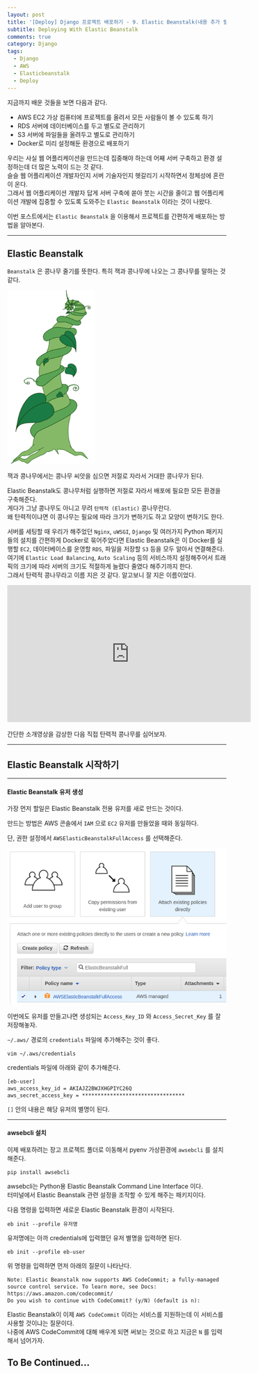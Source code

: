 ```yaml
---
layout: post
title: '[Deploy] Django 프로젝트 배포하기 - 9. Elastic Beanstalk(내용 추가 필요)'
subtitle: Deploying With Elastic Beanstalk
comments: true
category: Django
tags:
  - Django
  - AWS
  - Elasticbeanstalk
  - Deploy
---
```


지금까지 배운 것들을 보면 다음과 같다.

- AWS EC2 가상 컴퓨터에 프로젝트를 올려서 모든 사람들이 볼 수 있도록 하기
- RDS 서버에 데이터베이스를 두고 별도로 관리하기
- S3 서버에 파일들을 올려두고 별도로 관리하기
- Docker로 미리 설정해둔 환경으로 배포하기

우리는 사실 웹 어플리케이션을 만드는데 집중해야 하는데 어째 서버 구축하고 환경 설정하는데 더 많은 노력이 드는 것 같다.  
슬슬 웹 어플리케이션 개발자인지 서버 기술자인지 헷갈리기 시작하면서 정체성에 혼란이 온다.  
그래서 웹 어플리케이션 개발자 답게 서버 구축에 쏟아 붓는 시간을 줄이고 웹 어플리케이션 개발에 집중할 수 있도록 도와주는 `Elastic Beanstalk` 이라는 것이 나왔다.

이번 포스트에서는 `Elastic Beanstalk` 을 이용해서 프로젝트를 간편하게 배포하는 방법을 알아본다.  
- - -

## Elastic Beanstalk

`Beanstalk` 은 콩나무 줄기를 뜻한다. 특히 잭과 콩나무에 나오는 그 콩나무를 말하는 것 같다.  

<img width="200px" src="/img/AWS_deploy/beanstalk.png" style="box-shadow:none;"> 

잭과 콩나무에서는 콩나무 씨앗을 심으면 저절로 자라서 거대한 콩나무가 된다.  

Elastic Beanstalk도 콩나무처럼 실행하면 저절로 자라서 배포에 필요한 모든 환경을 구축해준다.  
게다가 그냥 콩나무도 아니고 무려 `탄력적 (Elastic)` 콩나무란다.  
왜 탄력적이냐면 이 콩나무는 필요에 따라 크기가 변하기도 하고 모양이 변하기도 한다.  

서버를 세팅할 때 우리가 해주었던 `Nginx`, `uWSGI`, `Django` 및 여러가지 Python 패키지 들의 설치를 간편하게 Docker로 묶어주었다면 Elastic Beanstalk은 이 Docker를 실행할 `EC2`, 데이터베이스를 운영할 `RDS`, 파일을 저장할 `S3` 등을 모두 알아서 연결해준다. 
여기에 `Elastic Load Balancing`, `Auto Scaling` 등의 서비스까지 설정해주어서 트래픽의 크기에 따라 서버의 크기도 적절하게 늘렸다 줄였다 해주기까지 한다.  
그래서 탄력적 콩나무라고 이름 지은 것 같다. 알고보니 잘 지은 이름이었다.  

<iframe width="560" height="315" src="https://www.youtube.com/embed/SrwxAScdyT0" frameborder="0" allowfullscreen></iframe>

간단한 소개영상을 감상한 다음 직접 탄력적 콩나무를 심어보자.  

- - -

## Elastic Beanstalk 시작하기

- - -

#### Elastic Beanstalk 유저 생성

가장 먼저 할일은 Elastic Beanstalk 전용 유저를 새로 만드는 것이다.  

만드는 방법은 AWS 콘솔에서 `IAM` 으로 `EC2` 유저를 만들었을 때와 동일하다.  

단, 권한 설정에서 `AWSElasticBeanstalkFullAccess` 를 선택해준다.  

<img width="600px" src="/img/AWS_deploy/EB/ebfull.png">  

이번에도 유저를 만들고나면 생성되는 `Access_Key_ID` 와 `Access_Secret_Key` 를 잘 저장해놓자.  

`~/.aws/` 경로의 `credentials` 파일에 추가해주는 것이 좋다.  

```
vim ~/.aws/credentials
```

credentials 파일에 아래와 같이 추가해준다.

```
[eb-user]
aws_access_key_id = AKIAJZ2BWJXHGPIYC26Q
aws_secret_access_key = *********************************
```

`[]` 안의 내용은 해당 유저의 별명이 된다.  

- - -

#### awsebcli 설치

이제 배포하려는 장고 프로젝트 폴더로 이동해서 pyenv 가상환경에 `awsebcli` 를 설치해준다.

```
pip install awsebcli
```

awsebcli는 Python용 Elastic Beanstalk Command Line Interface 이다.  
터미널에서 Elastic Beanstalk 관련 설정을 조작할 수 있게 해주는 패키지이다.  

다음 명령을 입력하면 새로운 Elastic Beanstalk 환경이 시작된다.

```
eb init --profile 유저명
```

유저명에는 아까 credentials에 입력했던 유저 별명을 입력하면 된다.  

```
eb init --profile eb-user
```

위 명령을 입력하면 먼저 아래의 질문이 나타난다.

```
Note: Elastic Beanstalk now supports AWS CodeCommit; a fully-managed source control service. To learn more, see Docs: https://aws.amazon.com/codecommit/
Do you wish to continue with CodeCommit? (y/N) (default is n): 
```

Elastic Beanstalk이 이제 `AWS CodeCommit` 이라는 서비스를 지원하는데 이 서비스를 사용할 것이냐는 질문이다.  
나중에 AWS CodeCommit에 대해 배우게 되면 써보는 것으로 하고 지금은 `N` 를 입력해서 넘어가자.  

## To Be Continued...
